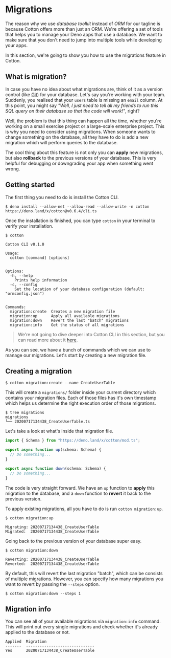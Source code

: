 # Migrations

The reason why we use _database toolkit_ instead of _ORM_ for our tagline is because Cotton offers more than just an ORM. We're offering a set of tools that helps you to manage your Deno apps that use a database. We want to make sure that you don't need to jump into multiple tools while developing your apps.

In this section, we're going to show you how to use the migrations feature in Cotton.

## What is migration?

In case you have no idea about what migrations are, think of it as a version control (like [Git](https://git-scm.com)) for your database. Let's say you're working with your team. Suddenly, you realised that your `users` table is missing an `email` column. At this point, you might say _"Well, I just need to tell all my friends to run this SQL query on their database so that the code will work!"_, right?

Well, the problem is that this thing can happen all the time, whether you're working on a small exercise project or a large-scale enterprise project. This is why you need to consider using migrations. When someone wants to change something on the database, all they have to do is add a new migration which will perform queries to the database.

The cool thing about this feature is not only you can **apply** new migrations, but also **rollback** to the previous versions of your database. This is very helpful for debugging or downgrading your app when something went wrong.

## Getting started

The first thing you need to do is install the Cotton CLI.

```
$ deno install --allow-net --allow-read --allow-write -n cotton https://deno.land/x/cotton@v0.6.4/cli.ts
```

Once the installation is finished, you can type `cotton` in your terminal to verify your installation.

```
$ cotton

Cotton CLI v0.1.0

Usage:
  cotton [command] [options]


Options:
  -h, --help
    Prints help information
  -c, --config
    Set the location of your database configuration (default: "ormconfig.json")


Commands:
  migration:create  Creates a new migration file
  migration:up      Apply all available migrations
  migration:down    Revert the last "batch" migrations
  migration:info    Get the status of all migrations
```

> We're not going to dive deeper into Cotton CLI in this section, but you can read more about it [here](/guide/cli).

As you can see, we have a bunch of commands which we can use to manage our migrations. Let's start by creating a new migration file.

## Creating a migration

```
$ cotton migration:create --name CreateUserTable
```

This will create a `migrations/` folder inside your current directory which contains your migration files. Each of those files has it's own timestamp which helps us determine the right execution order of those migrations.

```
$ tree migrations
migrations
└── 20200717134438_CreateUserTable.ts
```

Let's take a look at what's inside that migration file.

```ts
import { Schema } from "https://deno.land/x/cotton/mod.ts";

export async function up(schema: Schema) {
  // Do something...
}

export async function down(schema: Schema) {
  // Do something...
}
```

The code is very straight forward. We have an `up` function to **apply** this migration to the database, and a `down` function to **revert** it back to the previous version.

To apply existing migrations, all you have to do is run `cotton migration:up`.

```
$ cotton migration:up

Migrating: 20200717134438_CreateUserTable
Migrated:  20200717134438_CreateUserTable
```

Going back to the previous version of your database super easy.

```
$ cotton migration:down

Reverting: 20200717134438_CreateUserTable
Reverted:  20200717134438_CreateUserTable
```

By default, this will revert the last migration "batch", which can be consists of multiple migrations. However, you can specify how many migrations you want to revert by passing the `--steps` option.

```
$ cotton migration:down --steps 1
```

## Migration info

You can see all of your available migrations via `migration:info` command. This will print out every single migrations and check whether it's already applied to the database or not.

```
Applied  Migration
-------  ------------------------------
Yes      20200717134438_CreateUserTable
```
